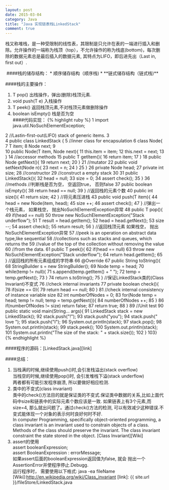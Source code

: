 ```yaml
---
layout: post
date: 2015-03-04
category: Java
title: "Java 实现链表栈LinkedStack"
comment: true
---
```

<p class="intro"><span class="dropcap">栈</span>又称堆栈，是一种受限制的线性表，其限制是只允许在表的一端进行插入和删除。允许操作的一端称为栈顶（top），不允许操作的称为栈底(bottom)，每次删除的数据元素总是最后插入的数据元素, 其特点为LIFO，即后进先出（Last in, first out）.</p>
<img src="{{ site.url }}/assets/img/stack.png" alt="">
####栈的储存结构：   
  * 顺序储存结构（顺序栈)        
  *  **链式储存结构（链式栈)** 

####栈的主要操作：    
1. T pop() 出栈操作，弹出(删除)栈顶元素.   
2. void push(T e) 入栈操作    
3. T peek() 返回栈顶元素,不对栈顶元素做删除操作      
4. boolean isEmpty() 栈是否为空  
####代码实现：
{% highlight ruby %}
1  import java.util.NoSuchElementException;
  
2  //Lastin-first-out(LIFO) stack of generic items.
3  
4  public class LinkedStack<T> {
5  	//inner class for encapsulation
6  	class Node<T>{
7  		T item;
8  		Node<T> next;
9  
10 		public Node(T item, Node<T> next){
11 			this.item = item;
12 			this.next = next;
13 		}
14 		//accessor methods
15 		public T getItem(){
16 			return item;
17 		}
18 		public Node<T> getNext(){
19 			return next;
20 		}
21 		//mutator
22 		public void setNext(Node<T> n){
23 			next = n;
24 		}
25 	}
26 	private Node<T> head;
27 	private int size;
28 	//constructor
29 	//construct a empty stack
30 
31 	public LinkedStack(){
32 		head = null;
33 		size = 0;
34 		assert check();
35 	}
36 	//methods
//判断栈是否为空， 空返回true， 否则false
37 	public boolean isEmpty(){
38 		return head == null;
39 	}
//返回栈的元素个数
40 	public int size(){
41 		return size;
42 	}
//将元素压进栈
43 	public void push(T item){
44 		head = new Node<T>(item, head);
45 		size ++;
46 		assert check();
47 	}
//弹出一个栈元素， 如果栈空， 抛出NoSuchElementException异常
48 	public T pop(){
49 		if(head == null) 
50 			throw new NoSuchElementException("Stack underflow");
51 		T result = head.getItem();
52 		head = head.getNext();
53 		size --;
54 		assert check();
55 		return result;
56 	}
//返回栈顶元素 如果栈空， 抛出NoSuchElementException异常
57 	//peek is an operation on abstract data type,like sequential 
58  //collections such as stacks and queues, which returns the
59 	//value of the top of the collection without removing the value 
60 	//from the data.
61 	public T peek(){
62 		if(head == null)
63 			throw new NoSuchElementException("Stack underflow");
64 		return head.getItem();
65 	}
//返回栈的所有元素组成的字符串
66 	@Override
67 	public String toString(){
68 		StringBuilder s = new StringBuilder();
69 		Node<T> temp = head;
70 		while(temp != null){
71 			s.append(temp.getItem() + " ");
72 			temp = temp.getNext();
73 		}
74 		return s.toString();
75 	}
//保证LinkedStack类的(Class Invariant)不变式
76 	//check internal invariants
77 	private boolean check(){
78 		if(size == 0){
79 			return head == null;
80 		}
81 		//check internal consistency of instance variable size
82 		int numberOfNodes = 0;
83 		for(Node<T> temp = head; temp != null; temp = temp.getNext()){
84 			numberOfNodes ++;
85 		}
86 		if(numberOfNodes != size) return false;
87 		return true;
88 	}
89 	//Unit test
90 	public static void main(String... args){
91 		LinkedStack<String> stack = new LinkedStack<String>();
92 		stack.push("!");
93 		stack.push("you");
94 		stack.push(" love ");
95 		stack.push("I");
96 		System.out.println(stack);
97 		stack.pop();
98 		System.out.println(stack);
99 		stack.peek();
100		System.out.println(stack);
101		System.out.println("The size of the stack: " + stack.size());
102	}
103}
{% endhighlight %}

####程序的源码：[LinkedStack.java][link]   

####总结：
1. 当栈满的时候,继续使用push()时,会引发栈溢出(stack overflow)   
   当栈空的时候,继续使用pop()时, 会引发堆栈下溢(stack underflow)    
   两者都有可能引发程序崩溃, 所以要做好相应检测.    
2. 类中的不变式(class invariant)    
   类中的check()方法目的就是保证类的不变式.保证类中数据的关系,比如上面代码中size和链表中的实际元素个数应该是一致. 如果链表上有3个元素,而size=4, 那么就出问题了。通过check()方法的检测, 可以有效减少这种错误.不变式能体现一个对象的表示何时良好何时不好.   
   In computer Programming, specifically object-oriented programming, a class invariant is an invariant used to constrain objects of a class. Methods of the class should preserve the invariant. The class invariant constraint the state stored in the object.
   [Class Invariant][Wiki]   
3. assert的使用   
 assert booleanExpression;   
 assert BooleanExpression : errorMessage;   
  如果assert后面的booleanExpression返回值为false, 就会
  抛出一个AssertionError并使程序停止.Debugg.   
  运行程序时， 需要使用以下格式: java -ea fileName
[Wiki]:http://en.wikipedia.org/wiki/Class_invariant
[link]: {{ site.url }}/fileStore/LinkedStack.java

